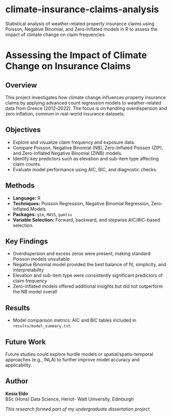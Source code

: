 # climate-insurance-claims-analysis
Statistical analysis of weather-related property insurance claims using Poisson, Negative Binomial, and Zero-Inflated models in R to assess the impact of climate change on claim frequencies.

# Assessing the Impact of Climate Change on Insurance Claims

## Overview
This project investigates how climate change influences property insurance claims by applying advanced count regression models to weather-related data from Greece (2012–2022). The focus is on handling overdispersion and zero inflation, common in real-world insurance datasets.

## Objectives
- Explore and visualize claim frequency and exposure data.
- Compare Poisson, Negative Binomial (NB), Zero-Inflated Poisson (ZIP), and Zero-Inflated Negative Binomial (ZINB) models.
- Identify key predictors such as elevation and sub-item type affecting claim counts.
- Evaluate model performance using AIC, BIC, and diagnostic checks.

## Methods
- **Language:** R  
- **Techniques:** Poisson Regression, Negative Binomial Regression, Zero-Inflated Models  
- **Packages:** `glm`, `MASS`, `gamlss`  
- **Variable Selection:** Forward, backward, and stepwise AIC/BIC-based selection.

## Key Findings
- Overdispersion and excess zeros were present, making standard Poisson models unsuitable  
- Negative Binomial model provided the best balance of fit, simplicity, and interpretability  
- Elevation and sub-item type were consistently significant predictors of claim frequency  
- Zero-inflated models offered additional insights but did not outperform the NB model overall

## Results 
- Model comparison metrics: AIC and BIC tables included in `results/model_summary.txt`.

## Future Work
Future studies could explore hurdle models or spatial/spatio-temporal approaches (e.g., INLA) to further improve model accuracy and applicability.

## Author
**Kesia Eldo**  
BSc (Hons) Data Science, Heriot- Watt University, Edinburgh

*This research formed part of my undergraduate dissertation project.*


